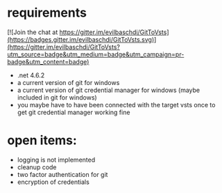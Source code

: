 # requirements #

[![Join the chat at https://gitter.im/evilbaschdi/GitToVsts](https://badges.gitter.im/evilbaschdi/GitToVsts.svg)](https://gitter.im/evilbaschdi/GitToVsts?utm_source=badge&utm_medium=badge&utm_campaign=pr-badge&utm_content=badge)

- .net 4.6.2
- a current version of git for windows
- a current version of git credential manager for windows (maybe included in git for windows)
- you maybe have to have been connected with the target vsts once to get git credential manager working fine

# open items: #

- logging is not implemented
- cleanup code
- two factor authentication for git
- encryption of credentials
